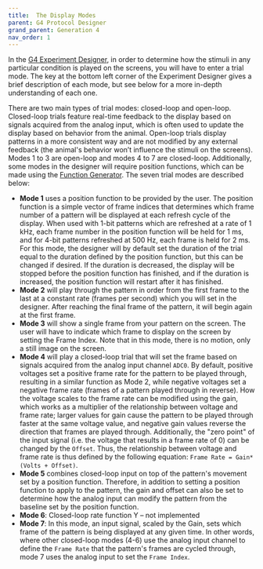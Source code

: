```yaml
---
title:  The Display Modes
parent: G4 Protocol Designer
grand_parent: Generation 4
nav_order: 1
---
```


In the [G4 Experiment Designer](G4_Designer_Manual.md), in order to determine how the stimuli in any particular condition is played on the screens, you will have to enter a trial mode. The key at the bottom left corner of the Experiment Designer gives a brief description of each mode, but see below for a more in-depth understanding of each one.

There are two main types of trial modes: closed-loop and open-loop. Closed-loop trials feature real-time feedback to the display based on signals acquired from the analog input, which is often used to update the display based on behavior from the animal. Open-loop trials display patterns in a more consistent way and are not modified by any external feedback (the animal's behavior won’t influence the stimuli on the screens). Modes 1 to 3 are open-loop and modes 4 to 7 are closed-loop. Additionally, some modes in the designer will require position functions, which can be made using the [Function Generator](About_Function_Generator.md). The seven trial modes are described below:

- **Mode 1** uses a position function to be provided by the user. The position function is a simple vector of frame indices that determines which frame number of a pattern will be displayed at each refresh cycle of the display. When used with 1-bit patterns which are refreshed at a rate of 1 kHz, each frame number in the position function will be held for 1 ms, and for 4-bit patterns refreshed at 500 Hz, each frame is held for 2 ms. For this mode, the designer will by default set the duration of the trial equal to the duration defined by the position function, but this can be changed if desired. If the duration is decreased, the display will be stopped before the position function has finished, and if the duration is increased, the position function will restart after it has finished.
- **Mode 2** will play through the pattern in order from the first frame to the last at a constant rate (frames per second) which you will set in the designer. After reaching the final frame of the pattern, it will begin again at the first frame.
- **Mode 3** will show a single frame from your pattern on the screen. The user will have to indicate which frame to display on the screen by setting the Frame Index. Note that in this mode, there is no motion, only a still image on the screen.
- **Mode 4** will play a closed-loop trial that will set the frame based on signals acquired from the analog input channel `ADC0`. By default, positive voltages set a positive frame rate for the pattern to be played through, resulting in a similar function as Mode 2, while negative voltages set a negative frame rate (frames of a pattern played through in reverse). How the voltage scales to the frame rate can be modified using the gain, which works as a multiplier of the relationship between voltage and frame rate; larger values for gain cause the pattern to be played through faster at the same voltage value, and negative gain values reverse the direction that frames are played through. Additionally, the "zero point" of the input signal (i.e. the voltage that results in a frame rate of 0) can be changed by the `Offset`. Thus, the relationship between voltage and frame rate is thus defined by the following equation: `Frame Rate = Gain*(Volts + Offset)`.
- **Mode 5** combines closed-loop input on top of the pattern's movement set by a position function. Therefore, in addition to setting a position function to apply to the pattern, the gain and offset can also be set to determine how the analog input can modify the pattern from the baseline set by the position function.
- **Mode 6**: Closed-loop rate function Y – not implemented
- **Mode 7**: In this mode, an input signal, scaled by the Gain, sets which frame of the pattern is being displayed at any given time. In other words, where other closed-loop modes (4-6) use the analog input channel to define the `Frame Rate` that the pattern's frames are cycled through, mode 7 uses the analog input to set the `Frame Index`.

